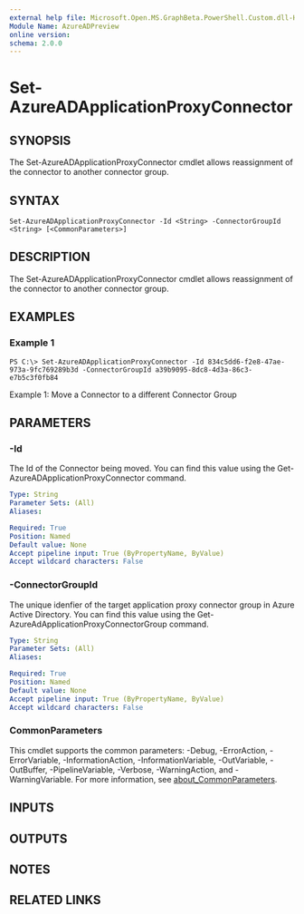```yaml
---
external help file: Microsoft.Open.MS.GraphBeta.PowerShell.Custom.dll-Help.xml
Module Name: AzureADPreview
online version:
schema: 2.0.0
---
```


# Set-AzureADApplicationProxyConnector

## SYNOPSIS
The Set-AzureADApplicationProxyConnector cmdlet allows reassignment of the connector to another connector group. 

## SYNTAX

```
Set-AzureADApplicationProxyConnector -Id <String> -ConnectorGroupId <String> [<CommonParameters>]
```

## DESCRIPTION
The Set-AzureADApplicationProxyConnector cmdlet allows reassignment of the connector to another connector group. 

## EXAMPLES

### Example 1
```
PS C:\> Set-AzureADApplicationProxyConnector -Id 834c5dd6-f2e8-47ae-973a-9fc769289b3d -ConnectorGroupId a39b9095-8dc8-4d3a-86c3-e7b5c3f0fb84
```

Example 1: Move a Connector to a different Connector Group

## PARAMETERS

### -Id
The Id of the Connector being moved. You can find this value using the Get-AzureADApplicationProxyConnector command.

```yaml
Type: String
Parameter Sets: (All)
Aliases:

Required: True
Position: Named
Default value: None
Accept pipeline input: True (ByPropertyName, ByValue)
Accept wildcard characters: False
```

### -ConnectorGroupId
The unique idenfier of the target application proxy connector group in Azure Active Directory. You can find this value using the Get-AzureAdApplicationProxyConnectorGroup command. 

```yaml
Type: String
Parameter Sets: (All)
Aliases:

Required: True
Position: Named
Default value: None
Accept pipeline input: True (ByPropertyName, ByValue)
Accept wildcard characters: False
```

### CommonParameters
This cmdlet supports the common parameters: -Debug, -ErrorAction, -ErrorVariable, -InformationAction, -InformationVariable, -OutVariable, -OutBuffer, -PipelineVariable, -Verbose, -WarningAction, and -WarningVariable. For more information, see [about_CommonParameters](http://go.microsoft.com/fwlink/?LinkID=113216).

## INPUTS

## OUTPUTS

## NOTES

## RELATED LINKS

